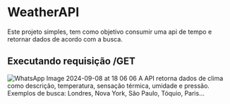 # WeatherAPI
Este projeto simples, tem como objetivo consumir uma api de tempo e retornar dados de acordo com a busca. 

## Executando requisição /GET
![WhatsApp Image 2024-09-08 at 18 06 06](https://github.com/user-attachments/assets/a223cb2c-8298-4357-a93c-ee9b17b57a1a)
A API retorna dados de clima como descrição, temperatura, sensação térmica, umidade e pressão.
Exemplos de busca: Londres, Nova York, São Paulo, Tóquio, Paris...


